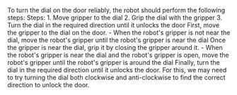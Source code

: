To turn the dial on the door reliably, the robot should perform the following steps:
    Steps:  1. Move gripper to the dial  2. Grip the dial with the gripper  3. Turn the dial in the required direction until it unlocks the door
    First, move the gripper to the dial on the door.
    - When the robot's gripper is not near the dial, move the robot's gripper until the robot's gripper is near the dial
    Once the gripper is near the dial, grip it by closing the gripper around it.
    - When the robot's gripper is near the dial and the robot's gripper is open, move the robot's gripper until the robot's gripper is around the dial
    Finally, turn the dial in the required direction until it unlocks the door. For this, we may need to try turning the dial both clockwise and anti-clockwise to find the correct direction to unlock the door.